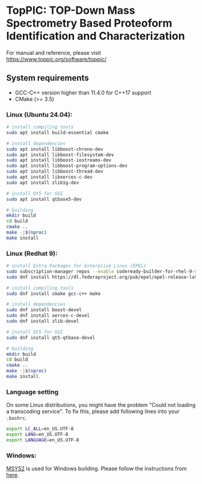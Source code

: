 # TopPIC: TOP-Down Mass Spectrometry Based Proteoform Identification and Characterization

For manual and reference, please visit https://www.toppic.org/software/toppic/

## System requirements

* GCC-C++ version higher than 11.4.0 for C++17 support
* CMake (>= 3.5)

### Linux (Ubuntu 24.04):

```sh
# install compiling tools
sudo apt install build-essential cmake

# install dependencies
sudo apt install libboost-chrono-dev 
sudo apt install libboost-filesystem-dev 
sudo apt install libboost-iostreams-dev 
sudo apt install libboost-program-options-dev 
sudo apt install libboost-thread-dev 
sudo apt install libxerces-c-dev  
sudo apt install zlib1g-dev 

# install Qt5 for GUI
sudo apt install qtbase5-dev

# building
mkdir build
cd build
cmake ..
make -j$(nproc)
make install
```

### Linux (Redhat 9):

```sh
# install Extra Packages for Enterprise Linux (EPEL)
sudo subscription-manager repos --enable codeready-builder-for-rhel-9-$(arch)-rpms
sudo dnf install https://dl.fedoraproject.org/pub/epel/epel-release-latest-9.noarch.rpm

# install compiling tools
sudo dnf install cmake gcc-c++ make

# install dependencies
sudo dnf install boost-devel 
sudo dnf install xerces-c-devel
sudo dnf install zlib-devel

# install Qt5 for GUI
sudo dnf install qt5-qtbase-devel

# building
mkdir build
cd build
cmake ..
make -j$(nproc)
make install
```

### Language setting

On some Linux distributions, you might have the problem "Could not loading a transcoding service".
To fix this, please add following lines into your `.bashrc`.

```sh
export LC_ALL=en_US.UTF-8
export LANG=en_US.UTF-8
export LANGUAGE=en_US.UTF-8
```

### Windows:

[MSYS2](http://www.msys2.org/) is used for Windows building. Please follow the instructions from [here](doc/windows_build.md).
